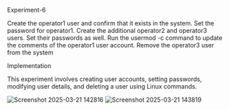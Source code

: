 Experiment-6

Create the operator1 user and confirm that it exists in the 
system. Set the password for operator1. Create the 
additional operator2 and operator3 users. Set their 
passwords as well. Run the usermod -c command to update 
the comments of the operator1 user account. Remove 
the operator3 user from the system

Implementation

This experiment involves creating user accounts, setting passwords, modifying user details, and deleting a user using Linux commands.

![Screenshot 2025-03-21 142816](https://github.com/user-attachments/assets/cce005d1-0743-45b7-bc08-68b19a5267cf)
![Screenshot 2025-03-21 143819](https://github.com/user-attachments/assets/85a52ea6-d7a5-4615-a2a0-010edb84f5ed)


